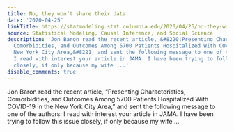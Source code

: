 ```yaml
---
title: No, they won’t share their data.
date: '2020-04-25'
linkTitle: https://statmodeling.stat.columbia.edu/2020/04/25/no-they-wont-share-their-data/
source: Statistical Modeling, Causal Inference, and Social Science
description: 'Jon Baron read the recent article, &#8220;Presenting Characteristics,
  Comorbidities, and Outcomes Among 5700 Patients Hospitalized With COVID-19 in the
  New York City Area,&#8221; and sent the following message to one of the authors:
  I read with interest your article in JAMA. I have been trying to follow this issue
  closely, if only because my wife ...'
disable_comments: true
---
```

Jon Baron read the recent article, &#8220;Presenting Characteristics, Comorbidities, and Outcomes Among 5700 Patients Hospitalized With COVID-19 in the New York City Area,&#8221; and sent the following message to one of the authors: I read with interest your article in JAMA. I have been trying to follow this issue closely, if only because my wife ...